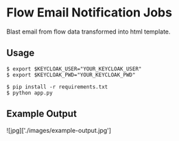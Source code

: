 # Flow Email Notification Jobs 

Blast email from flow data transformed into html template.

## Usage

```
$ export $KEYCLOAK_USER="YOUR_KEYCLOAK_USER"
$ export $KEYCLOAK_PWD="YOUR_KEYCLOAK_PWD"

$ pip install -r requirements.txt
$ python app.py
```

## Example Output

![jpg]['./images/example-output.jpg']
